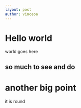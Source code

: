 ```yaml
---
layout: post
author: vinceoa
---
```


# Hello world

world goes here

## so much to see and do

# another big point

it is round
